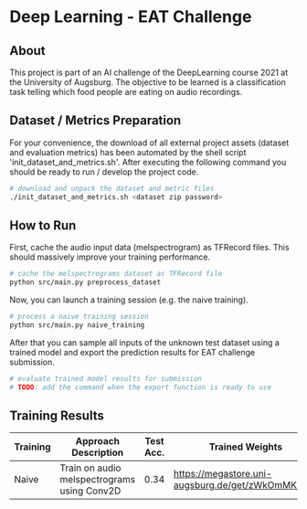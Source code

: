 
# Deep Learning - EAT Challenge

## About
This project is part of an AI challenge of the DeepLearning course 2021 at the University of Augsburg.
The objective to be learned is a classification task telling which food people are eating on audio recordings.

## Dataset / Metrics Preparation
For your convenience, the download of all external project assets (dataset and evaluation metrics) has been
automated by the shell script 'init_dataset_and_metrics.sh'. After executing the following command
you should be ready to run / develop the project code.

```sh
# download and unpack the dataset and metric files
./init_dataset_and_metrics.sh <dataset zip password>
```

## How to Run
First, cache the audio input data (melspectrogram) as TFRecord files.
This should massively improve your training performance.

```sh
# cache the melspectrograms dataset as TFRecord file
python src/main.py preprocess_dataset
```

Now, you can launch a training session (e.g. the naive training).

```sh
# process a naive training session
python src/main.py naive_training
```

After that you can sample all inputs of the unknown test dataset using a trained model
and export the prediction results for EAT challenge submission.

```sh
# evaluate trained model results for submission
# TODO: add the command when the export function is ready to use
```

## Training Results

| Training | Approach Description                        | Test Acc. | Trained Weights                                   | Logs                                              |
| -------- | ------------------------------------------- | --------- | ------------------------------------------------- | ------------------------------------------------- |
| Naive    | Train on audio melspectrograms using Conv2D |      0.34 | https://megastore.uni-augsburg.de/get/zWkOmMK5qK/ | https://megastore.uni-augsburg.de/get/8tkquPq0Ee/ |
